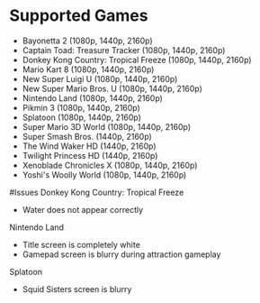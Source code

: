 # Supported Games

- Bayonetta 2 (1080p, 1440p, 2160p)
- Captain Toad: Treasure Tracker (1080p, 1440p, 2160p)
- Donkey Kong Country: Tropical Freeze (1080p, 1440p, 2160p)
- Mario Kart 8 (1080p, 1440p, 2160p)
- New Super Luigi U (1080p, 1440p, 2160p)
- New Super Mario Bros. U (1080p, 1440p, 2160p)
- Nintendo Land (1080p, 1440p, 2160p)
- Pikmin 3 (1080p, 1440p, 2160p)
- Splatoon (1080p, 1440p, 2160p)
- Super Mario 3D World (1080p, 1440p, 2160p)
- Super Smash Bros. (1440p, 2160p)
- The Wind Waker HD (1440p, 2160p)
- Twilight Princess HD (1440p, 2160p)
- Xenoblade Chronicles X (1080p, 1440p, 2160p)
- Yoshi's Woolly World (1080p, 1440p, 2160p)

#Issues
Donkey Kong Country: Tropical Freeze

- Water does not appear correctly

Nintendo Land

- Title screen is completely white
- Gamepad screen is blurry during attraction gameplay

Splatoon

- Squid Sisters screen is blurry